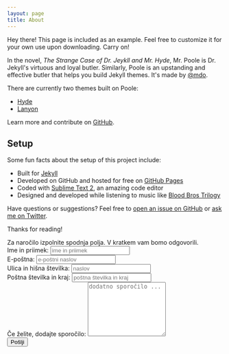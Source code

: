 ```yaml
---
layout: page
title: About
---
```


<p class="message">
  Hey there! This page is included as an example. Feel free to customize it for your own use upon downloading. Carry on!
</p>

In the novel, *The Strange Case of Dr. Jeykll and Mr. Hyde*, Mr. Poole is Dr. Jekyll's virtuous and loyal butler. Similarly, Poole is an upstanding and effective butler that helps you build Jekyll themes. It's made by [@mdo](https://twitter.com/mdo).

There are currently two themes built on Poole:

* [Hyde](http://hyde.getpoole.com)
* [Lanyon](http://lanyon.getpoole.com)

Learn more and contribute on [GitHub](https://github.com/poole).

## Setup

Some fun facts about the setup of this project include:

* Built for [Jekyll](http://jekyllrb.com)
* Developed on GitHub and hosted for free on [GitHub Pages](https://pages.github.com)
* Coded with [Sublime Text 2](http://sublimetext.com), an amazing code editor
* Designed and developed while listening to music like [Blood Bros Trilogy](https://soundcloud.com/maddecent/sets/blood-bros-series)

Have questions or suggestions? Feel free to [open an issue on GitHub](https://github.com/poole/issues/new) or [ask me on Twitter](https://twitter.com/mdo).

Thanks for reading!


<form class="form-contact" action="https://formspree.io/kpravd@gmail.com" method="POST">
  <div class="form-group">
    <label for="name"> Za naročilo izpolnite spodnja polja. V kratkem vam bomo odgovorili.<br> Ime in priimek:</label>
    <input type="text" class="name form-control" name="ime_priimek"placeholder="ime in priimek">
  </div>
  <div class="form-group">
    <label for="email">E-poštna:</label>
    <input type="email" class="email form-control" name="_replyto" placeholder="e-poštni naslov">
  </div>
  <div class="form-group">
    <label for="naslov">Ulica in hišna številka:</label>
    <input type="text" class="name form-control" name="naslov" placeholder="naslov">
  </div>
  <div class="form-group">
    <label for="kraj">Poštna številka in kraj:</label>
    <input type="text" class="name form-control" name="kraj" placeholder="poštna številka in kraj">
  </div>

  <div class="form-group">
    <label class="message-label">Če želite, dodajte sporočilo:</label>
    <textarea class="message form-control" rows="8" name="body" placeholder="dodatno sporočilo ..."></textarea>
  </div>
  <input type="submit" class="btn btn-default" style="float-right" value="Pošlji">
</form>
